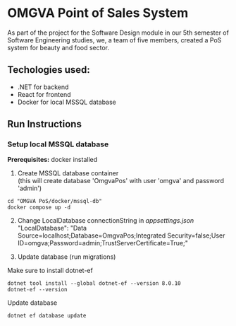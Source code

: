 # OMGVA Point of Sales System

As part of the project for the Software Design module in our 5th semester of Software Engineering studies, we, a team of five members, created a PoS system for beauty and food sector.

## Techologies used:
- .NET for backend
- React for frontend
- Docker for local MSSQL database


## Run Instructions

### Setup local MSSQL database
**Prerequisites:** docker installed

1. Create MSSQL database container  
(this will create database 'OmgvaPos' with user 'omgva' and password 'admin')
```
cd "OMGVA PoS/docker/mssql-db"
docker compose up -d
```

2. Change LocalDatabase connectionString in _appsettings.json_  
   "LocalDatabase": "Data Source=localhost;Database=OmgvaPos;Integrated Security=false;User ID=omgva;Password=admin;TrustServerCertificate=True;"


3. Update database (run migrations)

Make sure to install dotnet-ef
```
dotnet tool install --global dotnet-ef --version 8.0.10
dotnet-ef --version
```

Update database
```
dotnet ef database update
```


